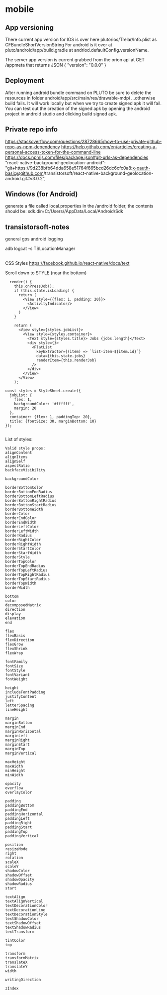 # mobile

## App versioning

There current app version for IOS is over here pluto/ios/Trelar/Info.plist as CFBundleShortVersionString
For android is it over at pluto/android/app/build.gradle at andriod.defaultConfig.versionName.

The server app version is current grabbed from the orion api at GET /appmeta that returns JSON { "version": "0.0.0" }


## Deployment

After running android bundle command on PLUTO be sure to delete the
resources in folder android/app/src/main/res/drawable-mdpi
...otherwise build fails. It will work locally but when we try to create
signed apk it will fail. You can test out the creation of the signed apk
by opening the android project in android studio and clicking build signed apk.

## Private repo info
https://stackoverflow.com/questions/28728665/how-to-use-private-github-repo-as-npm-dependency
https://help.github.com/en/articles/creating-a-personal-access-token-for-the-command-line
https://docs.npmjs.com/files/package.json#git-urls-as-dependencies
"react-native-background-geolocation-android": "git+https://9d238bfb64dda658e51764f665bcd26dc6cfc0a8:x-oauth-basic@github.com/transistorsoft/react-native-background-geolocation-android.git#v3.0.2",

## Windows (for Android)
generate a file called local.properties in the /android folder, the contents should be: sdk.dir=C:/Users/<USER>/AppData/Local/Android/Sdk

## transistorsoft-notes
general gps android logging

adb logcat -s TSLocationManager

##
CSS Styles
https://facebook.github.io/react-native/docs/text

Scroll down to STYLE (near the bottom)


```
  render() {
    this.onPressJob();
    if (this.state.isLoading) {
      return (
        <View style={{flex: 1, padding: 20}}>
          <ActivityIndicator/>
        </View>
      )
    }

    return (
      <View style={styles.jobList}>
        <View style={styles.container}>
          <Text style={styles.title}> Jobs {jobs.length}</Text>
          <div style={}>
            <FlatList
              keyExtractor={(item) => `list-item-${item.id}`}
              data={this.state.jobs}
              renderItem={this.renderJob}
            />
          </div>
        </View>
      </View>
    );

```


```
const styles = StyleSheet.create({
  jobList: {
    flex: 1,
    backgroundColor: '#ffffff',
    margin: 20
  },
  container: {flex: 1, paddingTop: 20},
  title: {fontSize: 30, marginBottom: 10}
});


```
List of styles:
```
Valid style props:
alignContent
alignItems
alignSelf
aspectRatio
backfaceVisibility

backgroundColor

borderBottomColor
borderBottomEndRadius
borderBottomLeftRadius
borderBottomRightRadius
borderBottomStartRadius
borderBottomWidth
borderColor
borderEndColor
borderEndWidth
borderLeftColor
borderLeftWidth
borderRadius
borderRightColor
borderRightWidth
borderStartColor
borderStartWidth
borderStyle
borderTopColor
borderTopEndRadius
borderTopLeftRadius
borderTopRightRadius
borderTopStartRadius
borderTopWidth
borderWidth

bottom
color
decomposedMatrix
direction
display
elevation
end

flex
flexBasis
flexDirection
flexGrow
flexShrink
flexWrap

fontFamily
fontSize
fontStyle
fontVariant
fontWeight

height
includeFontPadding
justifyContent
left
letterSpacing
lineHeight

margin
marginBottom
marginEnd
marginHorizontal
marginLeft
marginRight
marginStart
marginTop
marginVertical

maxHeight
maxWidth
minHeight
minWidth

opacity
overflow
overlayColor

padding
paddingBottom
paddingEnd
paddingHorizontal
paddingLeft
paddingRight
paddingStart
paddingTop
paddingVertical

position
resizeMode
right
rotation
scaleX
scaleY
shadowColor
shadowOffset
shadowOpacity
shadowRadius
start

textAlign
textAlignVertical
textDecorationColor
textDecorationLine
textDecorationStyle
textShadowColor
textShadowOffset
textShadowRadius
textTransform

tintColor
top

transform
transformMatrix
translateX
translateY
width

writingDirection

zIndex
```
